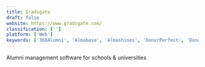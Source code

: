 ```yaml
---
title: Gradsgate
draft: false 
website: https://www.gradsgate.com/
classification: ['']
platform: ['Web']
keywords: ['360Alumni', 'Almabase', 'Almashines', 'DonorPerfect', 'DonorSnap', 'Graduway', 'Member365', 'Naviance', 'NetCommunity', 'Personify360', 'SAP Alumni Management', 'Salsa CRM', 'Talisma', 'Tassl', 'ToucanTech', 'Vaave', 'VeryConnect', 'Wild Apricot']
---
```

Alumni management software for schools & universities